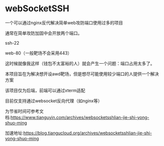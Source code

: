 # webSocketSSH
一个可以通过nginx反代解决简单web攻防端口使用过多的项目

通常在简单攻防加固中会开放两个端口。

ssh-22

web-80（一般靶场不会采用443）

这时候就像我这样（钱包不太富裕的人）就会产生一个问题：端口占用太多了。

本项目旨在为解决想开设awd靶场，但是想尽可能使用较少端口的人提供一个解决方案

该项目仅为后端，前端可以通过xterm适配

目前仅支持通过websocket反向代理（如nginx等）


为节省时间可参考文档:https://www.tianguyin.com/archives/websocketsshlian-jie-shi-yong-shuo-ming

加速地址:https://blog.tiangucloud.org/archives/websocketsshlian-jie-shi-yong-shuo-ming
